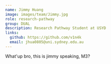 ```yaml
---
name: Jimmy Huang
image: images/team/Jimmy.jpg
role: research-pathway
group: DUAL
description: Research Pathway Student at USYD
links:
  github: https://github.com/v1n4k
  email: jhua0805@uni.sydney.edu.au
---
```

What'up bro, this is jimmy speaking, M3?
